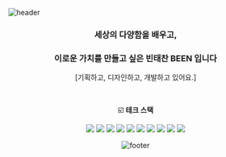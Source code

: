 ![header](https://capsule-render.vercel.app/api?type=waving&&color=d9d9d9&height=100&section=header&fontSize=90)

<div align = "center">

### 세상의 다양함을 배우고,

### 이로운 가치를 만들고 싶은 빈태찬 BEEN 입니다

[기획하고, 디자인하고, 개발하고 있어요.]

<br/>

☑️ **테크 스택**
<br/>

<img src="https://img.shields.io/badge/Javascript-f7df1e?style=flat-square&logo=javascript&logoColor=ffffff"/>
<img src="https://img.shields.io/badge/Typescript-3178C6?style=flat-square&logo=typescript&logoColor=ffffff"/>
<img src="https://img.shields.io/badge/REACT.JS-000000?style=flat-square&logo=react&logoColor=61dafb"/>
<img src="https://img.shields.io/badge/Next.js-000000?style=flat-square&logo=Next.js&logoColor=white"/>
<img src="https://img.shields.io/badge/node.js-339933?style=flat-square&logo=Node.js&logoColor=white">
<img src="https://img.shields.io/badge/nest.js-9b1112?style=flat-square&logo=Nest.js&logoColor=red">
<img src="https://img.shields.io/badge/express-000000?style=flat-square&logo=express&logoColor=white">
<img src="https://img.shields.io/badge/Sass-CC6699?style=flat-square&logo=Sass&logoColor=white"/>
<img src="https://img.shields.io/badge/Storybook-FF4785?style=flat-square&logo=Storybook&logoColor=white"/>
<img src="https://img.shields.io/badge/styled components-DB7093?style=flat-square&logo=styled-components&logoColor=white"/>
<br/>

![footer](https://capsule-render.vercel.app/api?type=waving&&color=gradient&height=100&section=footer&fontSize=90)
